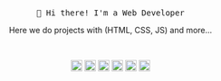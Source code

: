 
<!--
**carlossroliveira/carlossroliveira** is a ✨ _special_ ✨ repository because its `README.md` (this file) appears on your GitHub profile.

Here are some ideas to get you started:

- 🔭 I’m currently working on ...
- 🌱 I’m currently learning ...
- 👯 I’m looking to collaborate on ..
- 🤔 I’m looking for help with ..
- 💬 Ask me about ...
- 📫 How to reach me: ...
- 😄 Pronouns: ...
- ⚡ Fun fact: ...
-->

<!-- HEADER -->
<p align="center">
    <br><br>
    <samp>
        👋 Hi there! I'm a Web Developer
    </samp>
</p>

<!-- ABOUT OF ME -->
<p align="center" style="text-align: center;">
    Here we do projects with (HTML, CSS, JS) and more...
</p>
<br>
<!-- SOCIAL MEDIAS -->
<p align="center">
    <img src="https://devicons.github.io/devicon/devicon.git/icons/html5/html5-original-wordmark.svg" alt="html5"  width="20" height="20"/>
    <img src="https://devicons.github.io/devicon/devicon.git/icons/css3/css3-original-wordmark.svg" alt="css3"  width="20" height="20"/>
    <img src="https://devicons.github.io/devicon/devicon.git/icons/javascript/javascript-original.svg" alt="javascript" width="20" height="20"/>
    <img src="https://devicon.dev/devicon.git/icons/bootstrap/bootstrap-plain-wordmark.svg" alt="bootstrap" width="20" height="20"/>
    <img src="https://devicon.dev/devicon.git/icons/sass/sass-original.svg" alt="bootstrap" width="20" height="20"/>
    <img src="https://devicons.github.io/devicon/devicon.git/icons/jquery/jquery-original-wordmark.svg" alt="jquery" width="20" height="20"/></p><p align="center">
</p>

